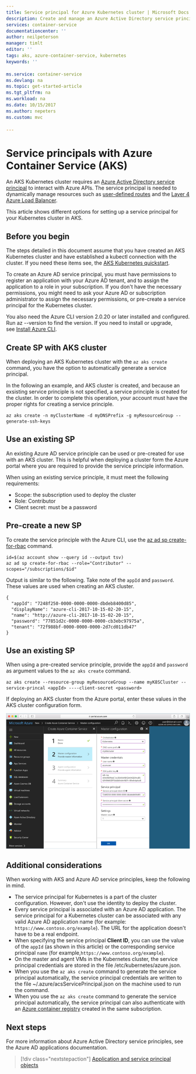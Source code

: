 ```yaml
---
title: Service principal for Azure Kubernetes cluster | Microsoft Docs
description: Create and manage an Azure Active Directory service principal for a Kubernetes cluster in AKS
services: container-service
documentationcenter: ''
author: neilpeterson
manager: timlt
editor: ''
tags: aks, azure-container-service, kubernetes
keywords: ''

ms.service: container-service
ms.devlang: na
ms.topic: get-started-article
ms.tgt_pltfrm: na
ms.workload: na
ms.date: 10/15/2017
ms.author: nepeters
ms.custom: mvc

---
```


# Service principals with Azure Container Service (AKS)

An AKS Kubernetes cluster requires an [Azure Active Directory service principal](../active-directory/develop/active-directory-application-objects.md) to interact with Azure APIs. The service principal is needed to dynamically manage resources such as [user-defined routes](../virtual-network/virtual-networks-udr-overview.md) and the [Layer 4 Azure Load Balancer](../load-balancer/load-balancer-overview.md).

This article shows different options for setting up a service principal for your Kubernetes cluster in AKS.

## Before you begin

The steps detailed in this document assume that you have created an AKS Kubernetes cluster and have established a kubectl connection with the cluster. If you need these items see, the [AKS Kubernetes quickstart](./kubernetes-walkthrough.md).

To create an Azure AD service principal, you must have permissions to register an application with your Azure AD tenant, and to assign the application to a role in your subscription. If you don't have the necessary permissions, you might need to ask your Azure AD or subscription administrator to assign the necessary permissions, or pre-create a service principal for the Kubernetes cluster.

You also need the Azure CLI version 2.0.20 or later installed and configured. Run az --version to find the version. If you need to install or upgrade, see [Install Azure CLI](/cli/azure/install-azure-cli).

## Create SP with AKS cluster

When deploying an AKS Kubernetes cluster with the `az aks create` command, you have the option to automatically generate a service principal.

In the following an example, and AKS cluster is created, and because an exsisting service principle is not specified, a service principle is created for the cluster. In order to complete this operation, your account must have the proper rights for creating a service principle. 

```azurecli
az aks create -n myClusterName -d myDNSPrefix -g myResourceGroup --generate-ssh-keys
```

## Use an existing SP

An existing Azure AD service principle can be used or pre-created for use with an AKS cluster. This is helpful when deploying a cluster form the Azure portal where you are required to provide the service principle information. 

When using an existing service principle, it must meet the following requirements:

- Scope: the subscription used to deploy the cluster
- Role: Contributor
- Client secret: must be a password

## Pre-create a new SP

To create the service principle with the Azure CLI, use the [az ad sp create-for-rbac]() command.

```azurecli
id=$(az account show --query id --output tsv)
az ad sp create-for-rbac --role="Contributor" --scopes="/subscriptions/$id"
```

Output is similar to the following. Take note of the `appId` and `password`. These values are used when creating an AKS cluster.

```
{
  "appId": "7248f250-0000-0000-0000-dbdeb8400d85",
  "displayName": "azure-cli-2017-10-15-02-20-15",
  "name": "http://azure-cli-2017-10-15-02-20-15",
  "password": "77851d2c-0000-0000-0000-cb3ebc97975a",
  "tenant": "72f988bf-0000-0000-0000-2d7cd011db47"
}
```

## Use an existing SP

When using a pre-created service principle, provide the `appId` and `password` as argument values to the `az aks create` command. 

```azurecli-interactive
az aks create --resource-group myResourceGroup --name myK8SCluster --service-princal <appId> ----client-secret <password>
```

If deploying an AKS cluster from the Azure portal, enter these values in the AKS cluster configuration form. 

![Image of browsing to Azure Vote](media/container-service-kubernetes-service-principal/sp-portal.png)

## Additional considerations

When working with AKS and Azure AD service principles, keep the following in mind.

* The service principal for Kubernetes is a part of the cluster configuration. However, don't use the identity to deploy the cluster.
* Every service principal is associated with an Azure AD application. The service principal for a Kubernetes cluster can be associated with any valid Azure AD application name (for example: `https://www.contoso.org/example`). The URL for the application doesn't have to be a real endpoint.
* When specifying the service principal **Client ID**, you can use the value of the `appId` (as shown in this article) or the corresponding service principal `name` (for example,`https://www.contoso.org/example`).
* On the master and agent VMs in the Kubernetes cluster, the service principal credentials are stored in the file /etc/kubernetes/azure.json.
* When you use the `az aks create` command to generate the service principal automatically, the service principal credentials are written to the file ~/.azure/acsServicePrincipal.json on the machine used to run the command.
* When you use the `az aks create` command to generate the service principal automatically, the service principal can also authenticate with an [Azure container registry](../container-registry/container-registry-intro.md) created in the same subscription.

## Next steps

For more information about Azure Active Directory service principles, see the Azure AD applications documentation.

> [!div class="nextstepaction"]
> [Application and service principal objects](../active-directory/develop/active-directory-application-objects.md)